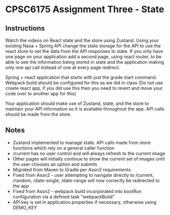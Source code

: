 # CPSC6175 Assignment Three - State

## Instructions
Watch the videos on React state and the store using Zustand. Using your existing Nasa + Spring API change the state storage for the API to use the react store to set the data from the API responses to state. If you only have one page on your application add a second page, using react router, to be able to see the information being stored in state and the application making only one api call instead of one at every page redirect.

Spring + react application that starts with just the grade start command. Webpack build should be configured for this as we did in class (Do not use create react app, if you did use this then you need to revert and move your code over to another app for this)

Your application should make use of Zustand, state, and the store to maintain your API information so it is available throughout the app. API calls should be made from the store.

## Notes
* Zustand implemented to manage state. API calls made from store functions which rely on a general caller function
* /current has no user control and will always refresh to the current image
* Other pages will initially continue to show the current set of images until the user chooses an option and submits
* Migrated from Maven to Gradle per Assn3 requirements
* Fixed from Assn2 - user attempting to navigate directly to /current, /random, /date-single, /date-range will now correctly be redirected to the app
* Fixed from Assn2 - webpack build incorporated into bootRun configuration via a defined task "webpackBuild"
* API key is set in application.properties if necessary, otherwise using DEMO_KEY
